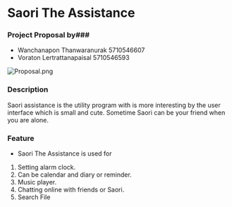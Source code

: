 # Saori The Assistance #

### Project Proposal by###

* Wanchanapon Thanwaranurak 5710546607
* Voraton Lertrattanapaisal 5710546593

![Proposal.png](https://bitbucket.org/repo/ryq7BX/images/12870996-Proposal.png)

### Description ###

Saori assistance is the utility program with is more interesting by the user interface which is small and cute. Sometime Saori can be your friend when you are alone.

### Feature ###
* Saori The Assistance is used for 
1. Setting alarm clock.
2. Can be calendar and diary or reminder.
3. Music player.
4. Chatting online with friends or Saori.
5. Search File